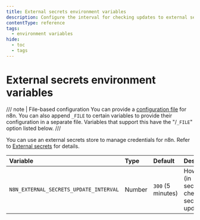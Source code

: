 ```yaml
---
title: External secrets environment variables
description: Configure the interval for checking updates to external secrets in self-hosted n8n instance. 
contentType: reference
tags:
  - environment variables
hide:
  - toc
  - tags
---
```


# External secrets environment variables

/// note | File-based configuration
You can provide a [configuration file](/hosting/configuration/configuration-methods/) for n8n. You can also append `_FILE` to certain variables to provide their configuration in a separate file. Variables that support this have the "/`_FILE`" option listed below.
///

You can use an external secrets store to manage credentials for n8n. Refer to [External secrets](/external-secrets/) for details.

| Variable | Type  | Default  | Description |
| :------- | :---- | :------- | :---------- |
| `N8N_EXTERNAL_SECRETS_UPDATE_INTERVAL` | Number | `300` (5 minutes) | How often (in seconds) to check for secret updates. |
